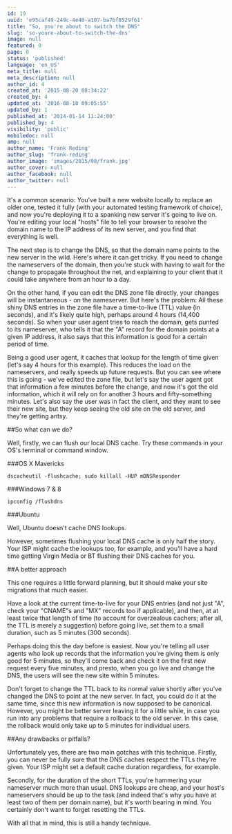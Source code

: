 ```yaml
---
id: 19
uuid: 'e95caf49-249c-4e40-a107-ba7bf8529f61'
title: "So, you're about to switch the DNS"
slug: 'so-youre-about-to-switch-the-dns'
image: null
featured: 0
page: 0
status: 'published'
language: 'en_US'
meta_title: null
meta_description: null
author_id: 4
created_at: '2015-08-20 08:34:22'
created_by: 4
updated_at: '2016-08-10 09:05:55'
updated_by: 1
published_at: '2014-01-14 11:24:00'
published_by: 4
visibility: 'public'
mobiledoc: null
amp: null
author_name: 'Frank Reding'
author_slug: 'frank-reding'
author_image: 'images/2015/08/frank.jpg'
author_cover: null
author_facebook: null
author_twitter: null
---
```


It's a common scenario: You've built a new website locally to replace an older one, tested it fully (with your automated testing framework of choice), and now you're deploying it to a spanking new server it's going to live on. You're editing your local "hosts" file to tell your browser to resolve the domain name to the IP address of its new server, and you find that everything is well.

The next step is to change the DNS, so that the domain name points to the new server in the wild. Here's where it can get tricky. If you need to change the nameservers of the domain, then you're stuck with having to wait for the change to propagate throughout the net, and explaining to your client that it could take anywhere from an hour to a day.

On the other hand, if you can edit the DNS zone file directly, your changes will be instantaneous - on the nameserver. But here's the problem: All these shiny DNS entries in the zone file have a time-to-live (TTL) value (in seconds), and it's likely quite high, perhaps around 4 hours (14,400 seconds). So when your user agent tries to reach the domain, gets punted to its nameserver, who tells it that the "A" record for the domain points at a given IP address, it also says that this information is good for a certain period of time.

Being a good user agent, it caches that lookup for the length of time given (let's say 4 hours for this example). This reduces the load on the nameservers, and really speeds up future requests. But you can see where this is going - we've edited the zone file, but let's say the user agent got that information a few minutes before the change, and now it's got the old information, which it will rely on for another 3 hours and fifty-something minutes. Let's also say the user was in fact the client, and they want to see their new site, but they keep seeing the old site on the old server, and they're getting antsy.

##So what can we do?

Well, firstly, we can flush our local DNS cache. Try these commands in your OS's terminal or command window.

###OS X Mavericks

    dscacheutil -flushcache; sudo killall -HUP mDNSResponder

###Windows 7 & 8

    ipconfig /flushdns

###Ubuntu

Well, Ubuntu doesn't cache DNS lookups.

However, sometimes flushing your local DNS cache is only half the story. Your ISP might cache the lookups too, for example, and you'll have a hard time getting Virgin Media or BT flushing their DNS caches for you.

##A better approach

This one requires a little forward planning, but it should make your site migrations that much easier.

Have a look at the current time-to-live for your DNS entries (and not just "A", check your "CNAME"s and "MX" records too if applicable), and then, at at least twice that length of time (to account for overzealous cachers; after all, the TTL is merely a suggestion) before going live, set them to a small duration, such as 5 minutes (300 seconds).

Perhaps doing this the day before is easiest. Now you're telling all user agents who look up records that the information you're giving them is only good for 5 minutes, so they'll come back and check it on the first new request every five minutes, and presto, when you go live and change the DNS, the users will see the new site within 5 minutes.

Don't forget to change the TTL back to its normal value shortly after you've changed the DNS to point at the new server. In fact, you could do it at the same time, since this new information is now supposed to be canonical. However, you might be better server leaving it for a little while, in case you run into any problems that require a rollback to the old server. In this case, the rollback would only take up to 5 minutes for individual users.

##Any drawbacks or pitfalls?

Unfortunately yes, there are two main gotchas with this technique. Firstly, you can never be fully sure that the DNS caches respect the TTLs they're given. Your ISP might set a default cache duration regardless, for example.

Secondly, for the duration of the short TTLs, you're hammering your nameserver much more than usual. DNS lookups are cheap, and your host's nameservers should be up to the task (and indeed that's why you have at least two of them per domain name), but it's worth bearing in mind. You certainly don't want to forget resetting the TTLs.

With all that in mind, this is still a handy technique.
